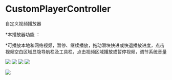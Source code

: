 # CustomPlayerController
自定义视频播放器

*本播放器功能 ：

*可播放本地和网络视频，暂停、继续播放，拖动滑块快进或快退播放进度，点击视频空白区域显隐导航栏及工具栏，点击视频区域播放或暂停视频，调节系统音量

![](https://github.com/jiutianhuanpei/CustomPlayerController/raw/master/AVPlayerDemo/ScreenShots/1.png)
![](https://github.com/jiutianhuanpei/CustomPlayerController/raw/master/AVPlayerDemo/ScreenShots/2.png)
![](https://github.com/jiutianhuanpei/CustomPlayerController/raw/master/AVPlayerDemo/ScreenShots/3.png)
![](https://github.com/jiutianhuanpei/CustomPlayerController/raw/master/AVPlayerDemo/ScreenShots/4.png)

![](https://github.com/jiutianhuanpei/CustomPlayerController/blob/master/AVPlayerDemo/ScreenShots/4.png?raw=true">)
